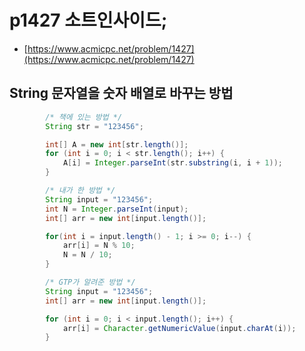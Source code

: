 # p1427 소트인사이드;
- [https://www.acmicpc.net/problem/1427](https://www.acmicpc.net/problem/1427)

## String 문자열을 숫자 배열로 바꾸는 방법
```java
        /* 책에 있는 방법 */
        String str = "123456";

        int[] A = new int[str.length()];
        for (int i = 0; i < str.length(); i++) {
            A[i] = Integer.parseInt(str.substring(i, i + 1));
        }
```
```java
        /* 내가 한 방법 */
        String input = "123456";
        int N = Integer.parseInt(input);
        int[] arr = new int[input.length()];

        for(int i = input.length() - 1; i >= 0; i--) {
            arr[i] = N % 10;
            N = N / 10;
        }
```
```java
        /* GTP가 알려준 방법 */
        String input = "123456";
        int[] arr = new int[input.length()];

        for (int i = 0; i < input.length(); i++) {
            arr[i] = Character.getNumericValue(input.charAt(i));
        }
```
